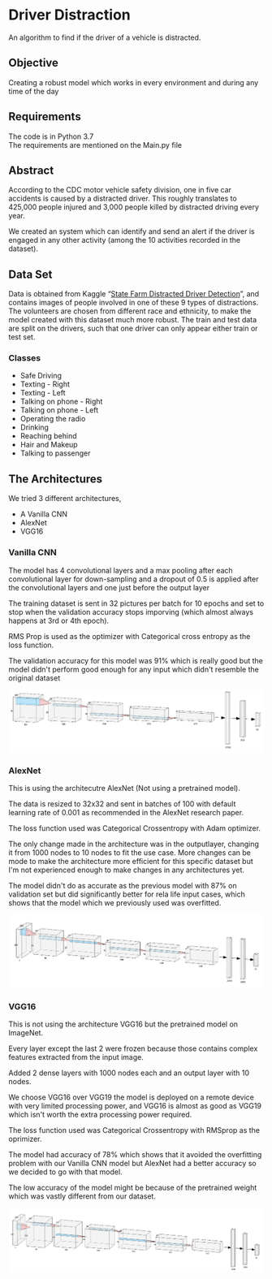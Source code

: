 # Driver Distraction
  An algorithm to find if the driver of a vehicle is distracted.

## Objective
  Creating a robust model which works in every environment and during any time of the day

## Requirements
  The code is in Python 3.7</br>
  The requirements are mentioned on the Main.py file

## Abstract
  <p>According to the CDC motor vehicle safety division, one in five car accidents is caused by a distracted driver. This roughly translates to 425,000 people injured and 3,000 people killed by distracted driving every year.</p>
  <p>We created an system which can identify and send an alert if the driver is engaged in any other activity (among the 10 activities recorded in the dataset).</p>
  
## Data Set
  Data is obtained from Kaggle “[State Farm Distracted Driver Detection](https://www.kaggle.com/c/state-farm-distracted-driver-detection/data)”, and contains images of people involved in one of these 9 types of distractions. The volunteers are chosen from different race and ethnicity, to make the model created with this dataset much more robust. The train and test data are split on the drivers, such that one driver can only appear either train or test set.</br>
### Classes
  <ul>
  <li>Safe Driving</li>
  <li>Texting - Right</li>
  <li>Texting - Left</li>
  <li>Talking on phone - Right</li>
  <li>Talking on phone - Left</li>
  <li>Operating the radio</li>
  <li>Drinking</li>
  <li>Reaching behind</li>
  <li>Hair and Makeup</li>
  <li>Talking to passenger</li>
  </ul>
  
  
## The Architectures
  We tried 3 different architectures,
  <ul>
  <li>A Vanilla CNN</li>
  <li>AlexNet</li>
  <li>VGG16</li>
  </ul>
  
  ### Vanilla CNN
   <p>The model has 4 convolutional layers and a max pooling after each convolutional layer for down-sampling and a dropout of 0.5 is applied after the convolutional layers and one just before the output layer</p>
   <p>The training dataset is sent in 32 pictures per batch for 10 epochs and set to stop when the validation accuracy stops imporving (which almost always happens at 3rd or 4th epoch).</p>
   <p>RMS Prop is used as the optimizer with Categorical cross entropy as the loss function.</p>
   <p>The validation accuracy for this model was 91% which is really good but the model didn't perform good enough for any input which didn't resemble the original dataset</p>
  <img src='https://github.com/Revanthmk/Proofs/blob/master/Pictures%20proof/Driver%20Distraction/CNN%20visu.PNG'>
  
  ### AlexNet
   <p>This is using the architecutre AlexNet (Not using a pretrained model).</p>
   <p>The data is resized to 32x32 and sent in batches of 100 with default learning rate of 0.001 as recommended in the AlexNet research paper.</p>
   <p>The loss function used was Categorical Crossentropy with Adam optimizer.</p>
   <p>The only change made in the architecture was in the outputlayer, changing it from 1000 nodes to 10 nodes to fit the use case. More changes can be mode to make the architecture more efficient for this specific dataset but I'm not experienced enough to make changes in any architectures yet.</p>
   <p>The model didn't do as accurate as the previous model with 87% on validation set but did significantly better for rela life input cases, which shows that the model which we previously used was overfitted.</p>
   <img src='https://github.com/Revanthmk/Proofs/blob/master/Pictures%20proof/Driver%20Distraction/AlexNet.png'>
   
  ### VGG16
   <p>This is not using the architecture VGG16 but the pretrained model on ImageNet.</p>
   <p>Every layer except the last 2 were frozen because those contains complex features extracted from the input image.</p>
   <p>Added 2 dense layers with 1000 nodes each and an output layer with 10 nodes.</p>
   <p>We choose VGG16 over VGG19 the model is deployed on a remote device with very limited processing power, and VGG16 is almost as good as VGG19 which isn't worth the extra processing power required.</p>
   <p>The loss function used was Categorical Crossentropy with RMSprop as the oprimizer.</p>
   <p>The model had accuracy of 78% which shows that it avoided the overfitting problem with our Vanilla CNN model but AlexNet had a better accuracy so we decided to go with that model.</p>
   <p>The low accuracy of the model might be because of the pretrained weight which was vastly different from our dataset.</p>
   <img src='https://github.com/Revanthmk/Proofs/blob/master/Pictures%20proof/Driver%20Distraction/VGG16.PNG'>
   
   
   
   
























